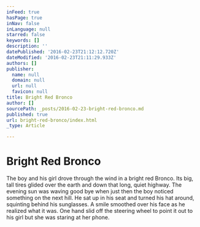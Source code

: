 ```yaml
---
inFeed: true
hasPage: true
inNav: false
inLanguage: null
starred: false
keywords: []
description: ''
datePublished: '2016-02-23T21:12:12.720Z'
dateModified: '2016-02-23T21:11:29.933Z'
authors: []
publisher:
  name: null
  domain: null
  url: null
  favicon: null
title: Bright Red Bronco
author: []
sourcePath: _posts/2016-02-23-bright-red-bronco.md
published: true
url: bright-red-bronco/index.html
_type: Article

---
```

# Bright Red Bronco

The boy and his girl drove through the wind in a bright red Bronco. Its big, tall tires glided over the earth and down that long, quiet highway. The evening sun was waving good bye when just then the boy noticed something on the next hill. He sat up in his seat and turned his hat around, squinting behind his sunglasses. A smile smoothed over his face as he realized what it was. One hand slid off the steering wheel to point it out to his girl but she was staring at her phone.